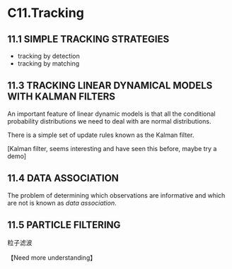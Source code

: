 # C11.Tracking

## 11.1 SIMPLE TRACKING STRATEGIES

* tracking by detection
* tracking by matching

## 11.3 TRACKING LINEAR DYNAMICAL MODELS WITH KALMAN FILTERS

An important feature of linear dynamic models is that all the conditional probability distributions we need to deal with are normal distributions. 

There is a simple set of update rules known as the Kalman filter.

[Kalman filter, seems interesting and have seen this before, maybe try a demo]


## 11.4 DATA ASSOCIATION

The problem of determining which observations are informative and which are not is known as *data association*.

## 11.5 PARTICLE FILTERING

粒子滤波

【Need more understanding】
